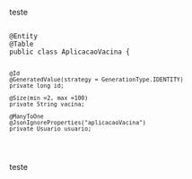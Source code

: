 teste 

<code>
@Entity
@Table
public class AplicacaoVacina {
	
	@Id
	@GeneratedValue(strategy = GenerationType.IDENTITY)
	private long id;
	
	@Size(min =2, max =100)
	private String vacina;
	
	@ManyToOne
	@JsonIgnoreProperties("aplicacaoVacina")
	private Usuario usuario;
  </code>
  
  
  teste
